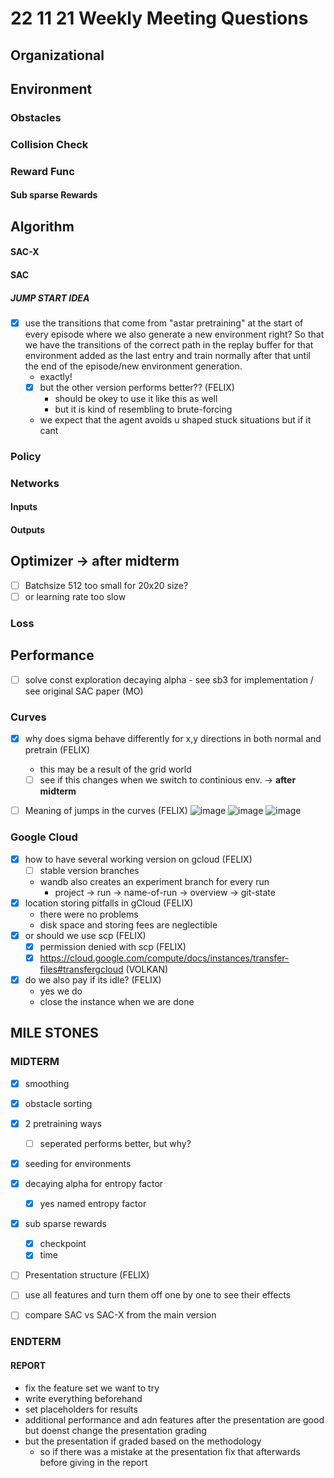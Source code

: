 # 22 11 21 Weekly Meeting Questions

## Organizational

## Environment
### Obstacles

### Collision Check
### Reward Func
#### Sub sparse Rewards
  
## Algorithm
#### SAC-X
#### SAC
##### JUMP START IDEA
- [X] use the transitions that come from "astar pretraining" at the start of every episode where we 
	  also generate a new environment right? So that we have the transitions of the correct path in the replay buffer for that environment added as the last entry and train normally after that until the end of the episode/new environment generation.
  -  exactly!
  -  [X] but the other version performs better?? (FELIX)
    - should be okey to use it like this as well
    - but it is kind of resembling to brute-forcing
  - we expect that the agent avoids u shaped stuck situations but if it cant 
### Policy
### Networks
#### Inputs
#### Outputs

## Optimizer -> **after midterm**
- [ ] Batchsize 512 too small for 20x20 size?
- [ ] or learning rate too slow
### Loss
## Performance
- [ ] solve const exploration decaying alpha - see sb3 for implementation / see original SAC paper (MO)
### Curves
- [X] why does sigma behave differently for x,y directions in both normal and pretrain (FELIX)
  - this may be a result of the grid world 
  - [ ] see if this changes when we switch to continious env. -> **after midterm**
- [ ] Meaning of jumps in the curves (FELIX)
![image](https://user-images.githubusercontent.com/75018544/206923169-bc0d0b23-dfa1-44b6-981e-c669ab85b5fd.png)
![image](https://user-images.githubusercontent.com/75018544/206923185-276b9a01-4895-46dd-a65d-3f12ce847b92.png)
![image](https://user-images.githubusercontent.com/75018544/206923192-808446e7-2598-4dd7-a833-c30f14fb62b7.png)


### Google Cloud
- [X] how to have several working version on gcloud (FELIX)
  - [ ] stable version branches
  - wandb also creates an experiment branch for every run
    - project -> run -> name-of-run -> overview -> git-state
- [X] location storing pitfalls in gCloud (FELIX)
  - there were no problems
  - disk space and storing fees are neglectible 
- [X] or should we use scp (FELIX)
  - [X] permission denied with scp (FELIX)
  - [X] https://cloud.google.com/compute/docs/instances/transfer-files#transfergcloud (VOLKAN)
- [X] do we also pay if its idle? (FELIX)
  - yes we do
  - close the instance when we are done

## MILE STONES

### MIDTERM
- [X] smoothing
- [X] obstacle sorting
- [X] 2 pretraining ways
  - [ ] seperated performs better, but why? 	
- [X] seeding for environments
- [X] decaying alpha for entropy factor
  - [X] yes named entropy factor 
- [X] sub sparse rewards
  - [X] checkpoint
  - [X] time

- [ ] Presentation structure (FELIX)

- [ ] use all features and turn them off one by one to see their effects

- [ ] compare SAC vs SAC-X from the main version 

### ENDTERM

#### REPORT
- fix the feature set we want to try
- write everything beforehand 
- set placeholders for results
- additional performance and adn features after the presentation are good but doenst change the presentation grading
- but the presentation if graded based on the methodology 
  - so if there was a mistake at the presentation fix that afterwards before giving in the report

